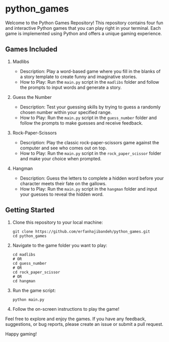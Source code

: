 # python_games

Welcome to the Python Games Repository! This repository contains four fun and interactive Python games that you can play right in your terminal. Each game is implemented using Python and offers a unique gaming experience.

## Games Included

1. Madlibs
    - Description: Play a word-based game where you fill in the blanks of a story template to create funny and imaginative stories.
    - How to Play: Run the `main.py` script in the `madlibs` folder and follow the prompts to input words and generate a story.

2. Guess the Number
    - Description: Test your guessing skills by trying to guess a randomly chosen number within your specified range.
    - How to Play: Run the `main.py` script in the `guess_number` folder and follow the prompts to make guesses and receive feedback.

3. Rock-Paper-Scissors
    - Description: Play the classic rock-paper-scissors game against the computer and see who comes out on top.
    - How to Play: Run the `main.py` script in the `rock_paper_scissor` folder and make your choice when prompted.

4. Hangman
    - Description: Guess the letters to complete a hidden word before your character meets their fate on the gallows.
    - How to Play: Run the `main.py` script in the `hangman` folder and input your guesses to reveal the hidden word.

## Getting Started

1. Clone this repository to your local machine:
    ```
    git clone https://github.com/erfanhajibandeh/python_games.git
    cd python_games
    ```

2. Navigate to the game folder you want to play:
    ```
    cd madlibs
    # OR
    cd guess_number
    # OR
    cd rock_paper_scissor
    # OR
    cd hangman
    ```

3. Run the game script:
    ```
    python main.py
    ```

4. Follow the on-screen instructions to play the game!

Feel free to explore and enjoy the games. If you have any feedback, suggestions, or bug reports, please create an issue or submit a pull request.

Happy gaming!

